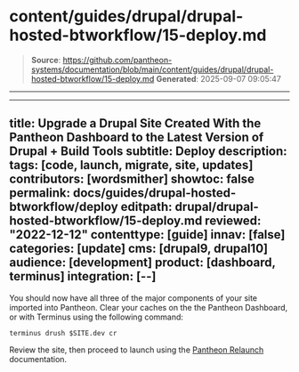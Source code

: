 # content/guides/drupal/drupal-hosted-btworkflow/15-deploy.md

> **Source**: https://github.com/pantheon-systems/documentation/blob/main/content/guides/drupal/drupal-hosted-btworkflow/15-deploy.md
> **Generated**: 2025-09-07 09:05:47

---

---
title: Upgrade a Drupal Site Created With the Pantheon Dashboard to the Latest Version of Drupal + Build Tools
subtitle: Deploy
description: 
tags: [code, launch, migrate, site, updates]
contributors: [wordsmither]
showtoc: false
permalink: docs/guides/drupal-hosted-btworkflow/deploy
editpath: drupal/drupal-hosted-btworkflow/15-deploy.md
reviewed: "2022-12-12"
contenttype: [guide]
innav: [false]
categories: [update]
cms: [drupal9, drupal10]
audience: [development]
product: [dashboard, terminus]
integration: [--]
---

You should now have all three of the major components of your site imported into Pantheon. Clear your caches on the the Pantheon Dashboard, or with Terminus using the following command:

  ```bash{promptUser: user}
  terminus drush $SITE.dev cr
  ```

Review the site, then proceed to launch using the [Pantheon Relaunch](/relaunch) documentation.